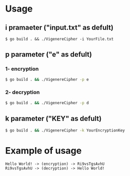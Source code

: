 # Usage

## i pramaeter ("input.txt" as defult)

```
$ go build . && ./VigenereCipher -i YourFile.txt
```

## p parameter ("e" as defult)

### 1- encryption

```bash
$ go build . && ./VigenereCipher -p e
```

### 2- decryption

```bash
$ go build . && ./VigenereCipher -p d
```

## k parameter ("KEY" as defult)

```bash
$ go build . && ./VigenereCipher -k YourEncryptionKey
```

# Example of usage

```
Hello World! -> (encryption) -> Ri9vsTgsAvhU
Ri9vsTgsAvhU -> (decryption) -> Hello World!
```
